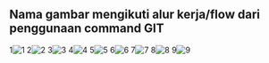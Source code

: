 ## Nama gambar mengikuti alur kerja/flow dari penggunaan command GIT

1![1](https://user-images.githubusercontent.com/70248269/179033205-b9e2a8b4-065c-4da5-ab30-8ca53c4d1d1b.png)
2![2](https://user-images.githubusercontent.com/70248269/179033231-3b2ecea6-5cf0-47c9-ac0b-8198d0d03eec.png)
3![3](https://user-images.githubusercontent.com/70248269/179033241-9f57451e-5e1a-4152-9a3f-311dd66d1b7f.png)
4![4](https://user-images.githubusercontent.com/70248269/179033253-a6107801-f024-4b5a-a4ad-5b5948469561.png)
5![5](https://user-images.githubusercontent.com/70248269/179033265-29ef1946-a832-462b-8465-f1d7bb7aac74.png)
6![6](https://user-images.githubusercontent.com/70248269/179033275-5fab903f-d373-4a86-87a5-31f948bf896d.png)
7![7](https://user-images.githubusercontent.com/70248269/179033305-6a14dff5-e091-45ac-aa9f-a572089517f3.png)
8![8](https://user-images.githubusercontent.com/70248269/179033326-fd6478ae-dd4c-4de7-99df-074acc2d015c.png)
9![9](https://user-images.githubusercontent.com/70248269/179033345-8023dd40-9c5c-4a0b-afbc-075afaeda66e.png)
